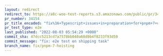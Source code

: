 ```yaml
---
layout: redirect
redirect_to: https://a8c-woo-test-reports.s3.amazonaws.com/public/pr/34154/e2e/index.html
pr_number: 34154
pr_title_encoded: "fix%3A+Typescript+issues+in+preparation+for+pnpm+7+upgrade"
pr_test_type: e2e
last_published: "2022-08-03 05:54:29 +0000"
commit_sha: 47dcc5213cd7a7578bb040a68d9b4f8233f93d59
commit_message: "fix: e2e test on shipping task"
branch_name: fix/pnpm-7-hoisting
---
```

